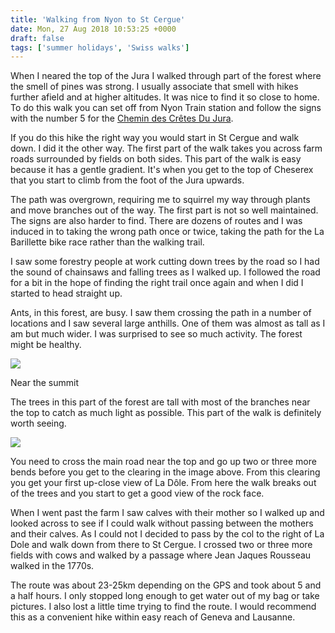 ```yaml
---
title: 'Walking from Nyon to St Cergue'
date: Mon, 27 Aug 2018 10:53:25 +0000
draft: false
tags: ['summer holidays', 'Swiss walks']
---
```


When I neared the top of the Jura I walked through part of the forest where the smell of pines was strong. I usually associate that smell with hikes further afield and at higher altitudes. It was nice to find it so close to home. To do this walk you can set off from Nyon Train station and follow the signs with the number 5 for the [Chemin des Crêtes Du Jura](https://www.schweizmobil.ch/fr/suisse-a-pied/etappe-01215.html). 

If you do this hike the right way you would start in St Cergue and walk down. I did it the other way. The first part of the walk takes you across farm roads surrounded by fields on both sides. This part of the walk is easy because it has a gentle gradient. It's when you get to the top of Cheserex that you start to climb from the foot of the Jura upwards. 

The path was overgrown, requiring me to squirrel my way through plants and move branches out of the way. The first part is not so well maintained. The signs are also harder to find. There are dozens of routes and I was induced in to taking the wrong path once or twice, taking the path for the La Barillette bike race rather than the walking trail. 

I saw some forestry people at work cutting down trees by the road so I had the sound of chainsaws and falling trees as I walked up. I followed the road for a bit in the hope of finding the right trail once again and when I did I started to head straight up. 

Ants, in this forest, are busy. I saw them crossing the path in a number of locations and I saw several large anthills. One of them was almost as tall as I am but much wider. I was surprised to see so much activity. The forest might be healthy. 

![](https://www.main-vision.com/richard/blog/wp-content/uploads/2018/08/img_8449.jpg)

Near the summit

The trees in this part of the forest are tall with most of the branches near the top to catch as much light as possible. This part of the walk is definitely worth seeing. 

![](https://www.main-vision.com/richard/blog/wp-content/uploads/2018/08/img_8451.jpg)

You need to cross the main road near the top and go up two or three more bends before you get to the clearing in the image above. From this clearing you get your first up-close view of La Dôle. From here the walk breaks out of the trees and you start to get a good view of the rock face. 

When I went past the farm I saw calves with their mother so I walked up and looked across to see if I could walk without passing between the mothers and their calves. As I could not I decided to pass by the col to the right of La Dole and walk down from there to St Cergue. I crossed two or three more fields with cows and walked by a passage where Jean Jaques Rousseau walked in the 1770s. 

The route was about 23-25km depending on the GPS and took about 5 and a half hours. I only stopped long enough to get water out of my bag or take pictures. I also lost a little time trying to find the route. I would recommend this as a convenient hike within easy reach of Geneva and Lausanne.